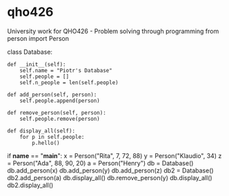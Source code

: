 # qho426
University work for QHO426 - Problem solving through programming
from person import Person

class Database:

    def __init__(self):
        self.name = "Piotr's Database"
        self.people = []
        self.n_people = len(self.people)

    def add_person(self, person):
        self.people.append(person)
    
    def remove_person(self, person):
        self.people.remove(person)

    def display_all(self):
        for p in self.people:
            p.hello()

if __name__ == "__main__":
    x = Person("Rita", 7, 72, 88)
    y = Person("Klaudio", 34)
    z = Person("Ada", 88, 90, 20)
    a = Person("Henry")
    db = Database()
    db.add_person(x)
    db.add_person(y)
    db.add_person(z)
    db2 = Database()
    db2.add_person(a)
    db.display_all()
    db.remove_person(y)
    db.display_all()
    db2.display_all()
